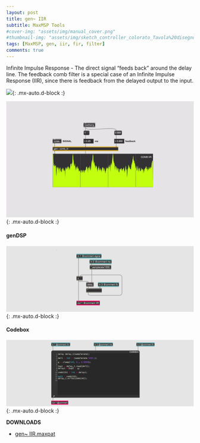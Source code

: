 ```yaml
---
layout: post
title: gen~ IIR
subtitle: MaxMSP Tools
#cover-img: "assets/img/manual_cover.png"
#thumbnail-img: "assets/img/sketch_controller_colorato_Tavola%20disegno%201.png"
tags: [MaxMSP, gen, iir, fir, filter]
comments: true
---
```


Infinite Impulse Response - The direct signal “feeds back” around the delay line. The feedback comb filter is a special case of an Infinite Impulse Response (IIR), since there is feedback from the delayed output to the input.

![](https://upload.wikimedia.org/wikipedia/commons/2/2a/Comb_filter_feedback.svg){: .mx-auto.d-block :}

![](https://github.com/Velitch/velitch/blob/main/assets/img/img_maxmsp/gen~%20iir.gif?raw=true){: .mx-auto.d-block :}

#### genDSP

![](https://github.com/Velitch/velitch/blob/main/assets/img/img_maxmsp/dsp~%20iir.png?raw=true){: .mx-auto.d-block :}

#### Codebox

![](https://github.com/Velitch/velitch/blob/main/assets/img/img_maxmsp/dsp~%20iir_cbox.png?raw=true){: .mx-auto.d-block :}

**DOWNLOADS**

  - [gen~ IIR.maxpat](https://github.com/Velitch/BN_Musica_Elettronica/tree/main/IBN/COME-05-informatica-musicale-IBN/Filtri_gen/comb_iir)
